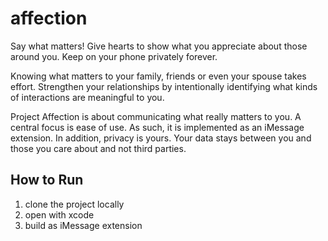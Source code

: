 # affection
Say what matters! Give hearts to show what you appreciate about those around you. Keep on your phone privately forever.

Knowing what matters to your family, friends or even your spouse takes effort. Strengthen your relationships by intentionally identifying what kinds of interactions are meaningful to you.

Project Affection is about communicating what really matters to you. A central focus is ease of use. As such, it is implemented as an iMessage extension. In addition, privacy is yours. Your data stays between you and those you care about and not third parties.

## How to Run

1. clone the project locally
1. open with xcode
1. build as iMessage extension
